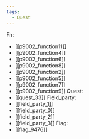 ```yaml
---
tags:
  - Quest
---
```

Fn:
- [[p9002_function11]]
- [[p9002_function4]]
- [[p9002_function6]]
- [[p9002_function8]]
- [[p9002_function2]]
- [[p9002_function5]]
- [[p9002_function7]]
- [[p9002_function9]]
Quest:
- [[quest_33]]
Field_party:
- [[field_party_1]]
- [[field_party_0]]
- [[field_party_2]]
- [[field_party_3]]
Flag:
- [[flag_9476]]

